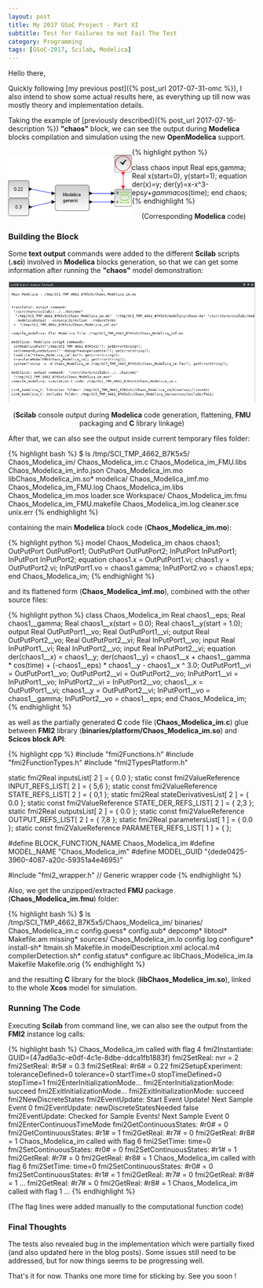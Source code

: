 ```yaml
---
layout: post
title: My 2017 GSoC Project - Part XI
subtitle: Test for Failures to not Fail The Test
category: Programming
tags: [GSoC-2017, Scilab, Modelica]
--- 
```


Hello there,

Quickly following [my previous post]({% post_url 2017-07-31-omc %}), I also intend to show some actual results here, as everything up till now was mostly theory and implementation details.

Taking the example of [previously described]({% post_url 2017-07-16-description %}) **"chaos"** block, we can see the output during **Modelica** blocks compilation and simulation using the new **OpenModelica** support.

<div style="float:left; width:50%;">
  <p align="center">
    <img src="/img/chaos_model.png">
  </p>
</div>
<div style="float:left; width:50%;">
  {% highlight python %}
  
  class chaos
  input Real eps,gamma;
  Real x(start=0), y(start=1);
  equation
  der(x)=y;
  der(y)=x-x^3-eps*y+gamma*cos(time);
  end chaos;
  {% endhighlight %}
</div>

<p align="center">(Corresponding <b>Modelica</b> code)</p>

### Building the Block

Some **text output** commands were added to the different **Scilab** scripts (**.sci**) involved in **Modelica** blocks generation, so that we can get some information after running the **"chaos"** model demonstration:

<p align="center">
  <img src="/img/block_compilation_output.png">
</p>
<p align="center">
  (<b>Scilab</b> console output during <b>Modelica</b> code generation, flattening, <b>FMU</b> packaging and <b>C</b> library linkage)
</p>

After that, we can also see the output inside current temporary files folder:

{% highlight bash %}
$ ls /tmp/SCI_TMP_4662_B7K5x5/
Chaos_Modelica_im/  Chaos_Modelica_im.c    Chaos_Modelica_im_FMU.libs      Chaos_Modelica_im_info.json  Chaos_Modelica_im.mo   libChaos_Modelica_im.so*
modelica/           Chaos_Modelica_imf.mo  Chaos_Modelica_im_FMU.log       Chaos_Modelica_im.libs       Chaos_Modelica_im.mos  loader.sce
Workspace/          Chaos_Modelica_im.fmu  Chaos_Modelica_im_FMU.makefile  Chaos_Modelica_im.log        cleaner.sce            unix.err
{% endhighlight %}

containing the main **Modelica** block code (**Chaos_Modelica_im.mo**):

{% highlight python %}
model Chaos_Modelica_im
    chaos 	chaos1;
    OutPutPort 	OutPutPort1;
    OutPutPort 	OutPutPort2;
    InPutPort 	InPutPort1;
    InPutPort 	InPutPort2;
equation
    chaos1.x = OutPutPort1.vi;
    chaos1.y = OutPutPort2.vi;
    InPutPort1.vo = chaos1.gamma;
    InPutPort2.vo = chaos1.eps;
end Chaos_Modelica_im;
{% endhighlight %}

and its flattened form (**Chaos_Modelica_imf.mo**), combined with the other source files:

{% highlight python %}
class Chaos_Modelica_im
    Real chaos1__eps;
    Real chaos1__gamma;
    Real chaos1__x(start = 0.0);
    Real chaos1__y(start = 1.0);
    output Real OutPutPort1__vo;
    Real OutPutPort1__vi;
    output Real OutPutPort2__vo;
    Real OutPutPort2__vi;
    Real InPutPort1__vo;
    input Real InPutPort1__vi;
    Real InPutPort2__vo;
    input Real InPutPort2__vi;
equation
    der(chaos1__x) = chaos1__y;
    der(chaos1__y) = chaos1__x + chaos1__gamma * cos(time) + (-chaos1__eps) * chaos1__y - chaos1__x ^ 3.0;
    OutPutPort1__vi = OutPutPort1__vo;
    OutPutPort2__vi = OutPutPort2__vo;
    InPutPort1__vi = InPutPort1__vo;
    InPutPort2__vi = InPutPort2__vo;
    chaos1__x = OutPutPort1__vi;
    chaos1__y = OutPutPort2__vi;
    InPutPort1__vo = chaos1__gamma;
    InPutPort2__vo = chaos1__eps;
end Chaos_Modelica_im;
{% endhighlight %}

as well as the partially generated **C** code file (**Chaos_Modelica_im.c**) glue between **FMI2** library (**binaries/platform/Chaos_Modelica_im.so**) and **Scicos block API**:

{% highlight cpp %}
#include "fmi2Functions.h"
#include "fmi2FunctionTypes.h"
#include "fmi2TypesPlatform.h"

static fmi2Real inputsList[ 2 ] = { 0.0 };
static const fmi2ValueReference INPUT_REFS_LIST[ 2 ] = { 5,6 };
static const fmi2ValueReference STATE_REFS_LIST[ 2 ] = { 0,1 };
static fmi2Real stateDerivativesList[ 2 ] = { 0.0 };
static const fmi2ValueReference STATE_DER_REFS_LIST[ 2 ] = { 2,3 };
static fmi2Real outputsList[ 2 ] = { 0.0 };
static const fmi2ValueReference OUTPUT_REFS_LIST[ 2 ] = { 7,8 };
static fmi2Real parametersList[ 1 ] = { 0.0 };
static const fmi2ValueReference PARAMETER_REFS_LIST[ 1 ] = {  };

#define BLOCK_FUNCTION_NAME Chaos_Modelica_im
#define MODEL_NAME "Chaos_Modelica_im"
#define MODEL_GUID "{dede0425-3960-4087-a20c-59351a4e4695}"

#include "fmi2_wrapper.h"       // Generic wrapper code
{% endhighlight %}

Also, we get the unzipped/extracted **FMU** package (**Chaos_Modelica_im.fmu**) folder:

{% highlight bash %}
$ ls /tmp/SCI_TMP_4662_B7K5x5/Chaos_Modelica_im/
binaries/   Chaos_Modelica_im.c    config.guess*   config.sub*   depcomp*                 libtool*   Makefile.am    missing*
sources/    Chaos_Modelica_im.lo   config.log      configure*    install-sh*              ltmain.sh  Makefile.in    modelDescription.xml
aclocal.m4  compilerDetection.sh*  config.status*  configure.ac  libChaos_Modelica_im.la  Makefile   Makefile.orig
{% endhighlight %}

and the resulting **C** library for the block (**libChaos_Modelica_im.so**), linked to the whole **Xcos** model for simulation.

### Running The Code

Executing **Scilab** from command line, we can also see the output from the **FMI2** instance log calls:

{% highlight bash %}
Chaos_Modelica_im called with flag 4
fmi2Instantiate: GUID={47ad6a3c-e0df-4c1e-8dbe-ddca1fb1883f}
fmi2SetReal: nvr = 2
fmi2SetReal: #r5# = 0.3
fmi2SetReal: #r6# = 0.22
fmi2SetupExperiment: toleranceDefined=0 tolerance=0 startTime=0 stopTimeDefined=0 stopTime=1
fmi2EnterInitializationMode...
fmi2EnterInitializationMode: succeed
fmi2ExitInitializationMode...
fmi2ExitInitializationMode: succeed
fmi2NewDiscreteStates
fmi2EventUpdate: Start Event Update! Next Sample Event 0
fmi2EventUpdate: newDiscreteStatesNeeded false
fmi2EventUpdate: Checked for Sample Events! Next Sample Event 0
fmi2EnterContinuousTimeMode
fmi2GetContinuousStates: #r0# = 0
fmi2GetContinuousStates: #r1# = 1
fmi2GetReal: #r7# = 0
fmi2GetReal: #r8# = 1
Chaos_Modelica_im called with flag 6
fmi2SetTime: time=0
fmi2SetContinuousStates: #r0# = 0
fmi2SetContinuousStates: #r1# = 1
fmi2GetReal: #r7# = 0
fmi2GetReal: #r8# = 1
Chaos_Modelica_im called with flag 6
fmi2SetTime: time=0
fmi2SetContinuousStates: #r0# = 0
fmi2SetContinuousStates: #r1# = 1
fmi2GetReal: #r7# = 0
fmi2GetReal: #r8# = 1
...
fmi2GetReal: #r7# = 0
fmi2GetReal: #r8# = 1
Chaos_Modelica_im called with flag 1
...
{% endhighlight %}

(The flag lines were added manually to the computational function code)


### Final Thoughts

The tests also revealed bug in the implementation which were partially fixed (and also updated here in the blog posts). Some issues still need to be addressed, but for now things seems to be progressing well.

That's it for now. Thanks one more time for sticking by. See you soon !

